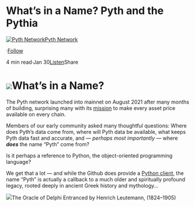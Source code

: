 What’s in a Name? Pyth and the Pythia
=====================================

[![Pyth Network](https://miro.medium.com/v2/resize:fill:88:88/1*rdK3rHcWpkge6BRQRIwBjA.jpeg)](/?source=post_page-----ac1bc08c3d3c--------------------------------)[Pyth Network](/?source=post_page-----ac1bc08c3d3c--------------------------------)

·[Follow](https://medium.com/m/signin?actionUrl=https%3A%2F%2Fmedium.com%2F_%2Fsubscribe%2Fuser%2Ff55fccc0ad62&operation=register&redirect=https%3A%2F%2Fpythnetwork.medium.com%2Fwhats-in-a-name-pyth-and-the-pythia-ac1bc08c3d3c&user=Pyth+Network&userId=f55fccc0ad62&source=post_page-f55fccc0ad62----ac1bc08c3d3c---------------------post_header-----------)

4 min read·Jan 30[Listen](https://medium.com/m/signin?actionUrl=https%3A%2F%2Fmedium.com%2Fplans%3Fdimension%3Dpost_audio_button%26postId%3Dac1bc08c3d3c&operation=register&redirect=https%3A%2F%2Fpythnetwork.medium.com%2Fwhats-in-a-name-pyth-and-the-pythia-ac1bc08c3d3c&source=-----ac1bc08c3d3c---------------------post_audio_button-----------)Share

![](https://miro.medium.com/v2/resize:fit:1400/0*XHYhWVzwHyNy3-6T)**What’s in a Name?**
=====================

The Pyth network launched into mainnet on August 2021 after many months of building, surprising many with its [mission](/today-were-beyond-excited-to-introduce-the-pyth-network-a-next-generation-oracle-solution-735a27504358) to make every asset price available on every chain.

Members of our early community asked many thoughtful questions: Where does Pyth’s data come from, where will Pyth data be available, what keeps Pyth data fast and accurate, and — *perhaps most importantly* — where ***does*** the name “Pyth” come from?

Is it perhaps a reference to Python, the object-oriented programming language?

We get that a lot — and while the Github does provide a [Python client](https://github.com/pyth-network/pyth-client-py), the name “Pyth” is actually a callback to a much older and spiritually profound legacy, rooted deeply in ancient Greek history and mythology…

![](https://miro.medium.com/v2/resize:fit:1200/0*kKpV21fE7YIxX4bB)The Oracle of Delphi Entranced by Henrich Leutemann, (1824–1905)
